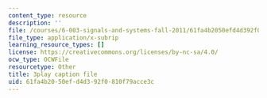 ```yaml
---
content_type: resource
description: ''
file: /courses/6-003-signals-and-systems-fall-2011/61fa4b2050efd4d392f0810f79acce3c_pqkYqU11ETA.srt
file_type: application/x-subrip
learning_resource_types: []
license: https://creativecommons.org/licenses/by-nc-sa/4.0/
ocw_type: OCWFile
resourcetype: Other
title: 3play caption file
uid: 61fa4b20-50ef-d4d3-92f0-810f79acce3c
---
```

